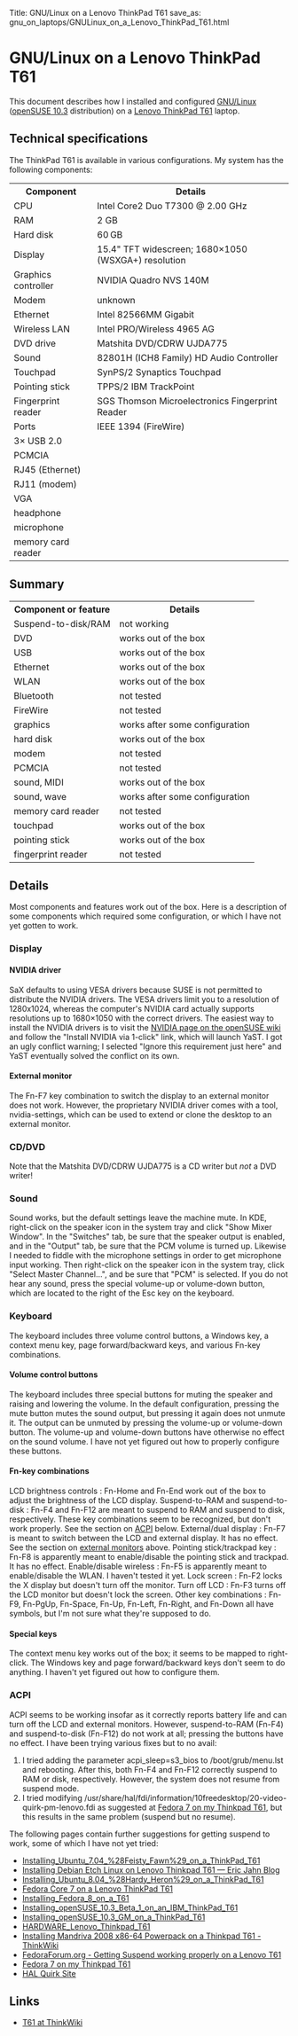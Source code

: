 Title: GNU/Linux on a Lenovo ThinkPad T61
save_as: gnu_on_laptops/GNULinux_on_a_Lenovo_ThinkPad_T61.html

# GNU/Linux on a Lenovo ThinkPad T61

This document describes how I installed and configured
[GNU/Linux](http://www.gnu.org/gnu/linux-and-gnu.html) ([openSUSE
10.3](http://www.opensuse.com/) distribution) on a [Lenovo ThinkPad
T61](http://www5.pc.ibm.com/uk/products.nsf/Products?openagent&brand=Thinkpad&series=ThinkPad+T+Series)
laptop.

Technical specifications
------------------------

The ThinkPad T61 is available in various configurations. My system has
the following components:

<table>
<tr><th>Component           </th><th>Details</th></tr>
<tr><td>CPU                 </td><td>Intel Core2 Duo T7300 @ 2.00 GHz</td></tr>
<TR><TD>RAM                 </TD><TD>2 GB</TD></TR>
<tr><td>Hard disk           </td><td>60 GB</td></tr>
<tr><td>Display             </td><td>15.4" TFT widescreen; 1680×1050 (WSXGA+) resolution</td></tr>
<tr><td>Graphics controller </td><td>NVIDIA Quadro NVS 140M</td></tr>
<tr><td>Modem               </td><td>unknown</td></tr>
<tr><td>Ethernet            </td><td>Intel 82566MM Gigabit</td></tr>
<tr><td>Wireless LAN        </td><td>Intel PRO/Wireless 4965 AG</td></tr>
<tr><td>DVD drive           </td><td>Matshita DVD/CDRW UJDA775</td></tr>
<tr><td>Sound               </td><td>82801H (ICH8 Family) HD Audio Controller</td></tr>
<tr><td>Touchpad            </td><td>SynPS/2 Synaptics Touchpad</td></tr>
<tr><td>Pointing stick      </td><td>TPPS/2 IBM TrackPoint</td></tr>
<tr><td>Fingerprint reader  </td><td>SGS Thomson Microelectronics Fingerprint Reader</td></tr>
<tr><td>Ports               </td><td>IEEE 1394 (FireWire)</td></tr>
<tr><td>  3× USB 2.0</td><td>&nbsp;</td></tr>
<tr><td>  PCMCIA</td><td>&nbsp;</td></tr>
<tr><td>  RJ45 (Ethernet)</td><td>&nbsp;</td></tr>
<tr><td>  RJ11 (modem)</td><td>&nbsp;</td></tr>
<tr><td>  VGA</td><td>&nbsp;</td></tr>
<tr><td>  headphone</td><td>&nbsp;</td></tr>
<tr><td>  microphone</td><td>&nbsp;</td></tr>
<tr><td>  memory card reader</td><td>&nbsp;</td></tr>
</table>

Summary
-------

<table>
<tr><th>Component or feature</th><th>Details</th></tr>
<tr><td>Suspend-to-disk/RAM </td><td>not working</td></tr>
<tr><td>DVD                 </td><td>works out of the box</td></tr>
<tr><td>USB                 </td><td>works out of the box</td></tr>
<tr><td>Ethernet            </td><td>works out of the box</td></tr>
<tr><td>WLAN                </td><td>works out of the box</td></tr>
<tr><td>Bluetooth           </td><td>not tested</td></tr>
<tr><td>FireWire            </td><td>not tested</td></tr>
<tr><td>graphics            </td><td>works after some configuration</td></tr>
<tr><td>hard disk           </td><td>works out of the box</td></tr>
<tr><td>modem               </td><td>not tested</td></tr>
<tr><td>PCMCIA              </td><td>not tested</td></tr>
<tr><td>sound, MIDI         </td><td>works out of the box</td></tr>
<tr><td>sound, wave         </td><td>works after some configuration</td></tr>
<tr><td>memory card reader  </td><td>not tested</td></tr>
<tr><td>touchpad            </td><td>works out of the box</td></tr>
<tr><td>pointing stick      </td><td>works out of the box</td></tr>
<tr><td>fingerprint reader  </td><td>not tested</td></tr>
</table>

Details
-------

Most components and features work out of the box. Here is a description
of some components which required some configuration, or which I have
not yet gotten to work.

### Display

#### NVIDIA driver

SaX defaults to using VESA drivers because SUSE is not permitted to
distribute the NVIDIA drivers. The VESA drivers limit you to a
resolution of 1280x1024, whereas the computer's NVIDIA card actually
supports resolutions up to 1680×1050 with the correct drivers. The
easiest way to install the NVIDIA drivers is to visit the [NVIDIA page
on the openSUSE wiki](http://en.opensuse.org/NVIDIA) and follow the
"Install NVIDIA via 1-click" link, which will launch YaST. I got an ugly
conflict warning; I selected "Ignore this requirement just here" and
YaST eventually solved the conflict on its own.

#### External monitor

The Fn-F7 key combination to switch the display to an external monitor
does not work. However, the proprietary NVIDIA driver comes with a tool,
nvidia-settings, which can be used to extend or clone the desktop to an
external monitor.

### CD/DVD

Note that the Matshita DVD/CDRW UJDA775 is a CD writer but *not* a DVD
writer!

### Sound

Sound works, but the default settings leave the machine mute. In KDE,
right-click on the speaker icon in the system tray and click "Show Mixer
Window". In the "Switches" tab, be sure that the speaker output is
enabled, and in the "Output" tab, be sure that the PCM volume is turned
up. Likewise I needed to fiddle with the microphone settings in order to
get microphone input working. Then right-click on the speaker icon in
the system tray, click "Select Master Channel…", and be sure that "PCM"
is selected. If you do not hear any sound, press the special volume-up
or volume-down button, which are located to the right of the Esc key on
the keyboard.

### Keyboard

The keyboard includes three volume control buttons, a Windows key, a
context menu key, page forward/backward keys, and various Fn-key
combinations.

#### Volume control buttons

The keyboard includes three special buttons for muting the speaker and
raising and lowering the volume. In the default configuration, pressing
the mute button mutes the sound output, but pressing it again does not
unmute it. The output can be unmuted by pressing the volume-up or
volume-down button. The volume-up and volume-down buttons have otherwise
no effect on the sound volume. I have not yet figured out how to
properly configure these buttons.

#### Fn-key combinations

LCD brightness controls
:   Fn-Home and Fn-End work out of the box to adjust the brightness of
    the LCD display.
Suspend-to-RAM and suspend-to-disk
:   Fn-F4 and Fn-F12 are meant to suspend to RAM and suspend to disk,
    respectively. These key combinations seem to be recognized, but
    don't work properly. See the section on [ACPI](/#ACPI)
    below.
External/dual display
:   Fn-F7 is meant to switch between the LCD and external display. It
    has no effect. See the section on [external
    monitors](/#External_monitor) above.
Pointing stick/trackpad key
:   Fn-F8 is apparently meant to enable/disable the pointing stick and
    trackpad. It has no effect.
Enable/disable wireless
:   Fn-F5 is apparently meant to enable/disable the WLAN. I haven't
    tested it yet.
Lock screen
:   Fn-F2 locks the X display but doesn't turn off the monitor.
Turn off LCD
:   Fn-F3 turns off the LCD monitor but doesn't lock the screen.
Other key combinations
:   Fn-F9, Fn-PgUp, Fn-Space, Fn-Up, Fn-Left, Fn-Right, and Fn-Down all
    have symbols, but I'm not sure what they're supposed to do.

#### Special keys

The context menu key works out of the box; it seems to be mapped to
right-click. The Windows key and page forward/backward keys don't seem
to do anything. I haven't yet figured out how to configure them.

### ACPI

ACPI seems to be working insofar as it correctly reports battery life
and can turn off the LCD and external monitors. However, suspend-to-RAM
(Fn-F4) and suspend-to-disk (Fn-F12) do not work at all; pressing the
buttons have no effect. I have been trying various fixes but to no
avail:

1.  I tried adding the parameter acpi_sleep=s3_bios to
    /boot/grub/menu.lst and rebooting. After this, both Fn-F4 and Fn-F12
    correctly suspend to RAM or disk, respectively. However, the system
    does not resume from suspend mode.
2.  I tried modifying
    /usr/share/hal/fdi/information/10freedesktop/20-video-quirk-pm-lenovo.fdi
    as suggested at [Fedora 7 on my Thinkpad
    T61](http://vbraun.name/cms/node/6), but this results in the same
    problem (suspend but no resume).

The following pages contain further suggestions for getting suspend to
work, some of which I have not yet tried:

-   [Installing_Ubuntu_7.04_%28Feisty_Fawn%29_on_a_ThinkPad_T61](http://www.thinkwiki.org/wiki/Installing_Ubuntu_7.04_%28Feisty_Fawn%29_on_a_ThinkPad_T61#Suspend)
-   [Installing Debian Etch Linux on Lenovo Thinkpad T61 — Eric Jahn
    Blog](http://ejahn.net/Members/eric/stories/t61_etch)
-   [Installing_Ubuntu_8.04_%28Hardy_Heron%29_on_a_ThinkPad_T61](http://www.thinkwiki.org/wiki/Installing_Ubuntu_8.04_%28Hardy_Heron%29_on_a_ThinkPad_T61#Suspend_with_Nv140m)
-   [Fedora Core 7 on a Lenovo ThinkPad T61](http://lambda.uta.edu/T61/)
-   [Installing_Fedora_8_on_a_T61](http://www.thinkwiki.org/wiki/Installing_Fedora_8_on_a_T61#Suspend_to_RAM)
-   [Installing_openSUSE_10.3_Beta_1_on_an_IBM_ThinkPad_T61](http://www.thinkwiki.org/wiki/Installing_openSUSE_10.3_Beta_1_on_an_IBM_ThinkPad_T61#Powermanagement)
-   [Installing_openSUSE_10.3_GM_on_a_ThinkPad_T61](http://www.thinkwiki.org/wiki/Installing_openSUSE_10.3_GM_on_a_ThinkPad_T61#Suspend_and_Suspend_to_Disk)
-   [HARDWARE_Lenovo_Thinkpad_T61](http://gentoo-wiki.com/HARDWARE_Lenovo_Thinkpad_T61#Suspend_to_RAM)
-   [Installing Mandriva 2008 x86-64 Powerpack on a Thinkpad T61 -
    ThinkWiki](http://www.thinkwiki.org/wiki/Installing_Mandriva_2008_x86-64_Powerpack_on_a_Thinkpad_T61)
-   [FedoraForum.org - Getting Suspend working properly on a Lenovo
    T61](http://forums.fedoraforum.org/showthread.php?t=160325)
-   [Fedora 7 on my Thinkpad T61](http://vbraun.name/cms/node/6)
-   [HAL Quirk
    Site](http://people.freedesktop.org/~hughsient/quirk/index.html)

Links
-----

-   [T61 at ThinkWiki](http://www.thinkwiki.org/wiki/Category:T61)

